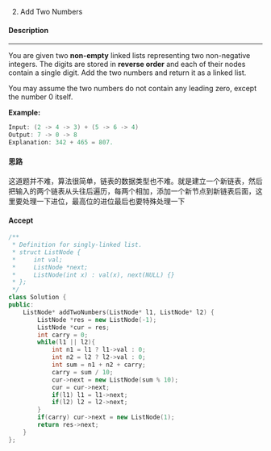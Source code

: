 2. Add Two Numbers

#### Description

------

You are given two **non-empty** linked lists representing two non-negative integers. The digits are stored in **reverse order** and each of their nodes contain a single digit. Add the two numbers and return it as a linked list.

You may assume the two numbers do not contain any leading zero, except the number 0 itself.

**Example:**

```c++
Input: (2 -> 4 -> 3) + (5 -> 6 -> 4)
Output: 7 -> 0 -> 8
Explanation: 342 + 465 = 807.
```

#### 思路

这道题并不难，算法很简单，链表的数据类型也不难。就是建立一个新链表，然后把输入的两个链表从头往后遍历，每两个相加，添加一个新节点到新链表后面，这里要处理一下进位，最高位的进位最后也要特殊处理一下

#### Accept

```c++
/**
 * Definition for singly-linked list.
 * struct ListNode {
 *     int val;
 *     ListNode *next;
 *     ListNode(int x) : val(x), next(NULL) {}
 * };
 */
class Solution {
public:
    ListNode* addTwoNumbers(ListNode* l1, ListNode* l2) {
        ListNode *res = new ListNode(-1);
        ListNode *cur = res;
        int carry = 0;
        while(l1 || l2){
            int n1 = l1 ? l1->val : 0;
            int n2 = l2 ? l2->val : 0;
            int sum = n1 + n2 + carry;
            carry = sum / 10;
            cur->next = new ListNode(sum % 10);
            cur = cur->next;
            if(l1) l1 = l1->next;
            if(l2) l2 = l2->next;
        }
        if(carry) cur->next = new ListNode(1);
        return res->next;
    }
};				
```

